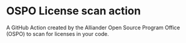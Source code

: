 # OSPO License scan action

A GitHub Action created by the Alliander Open Source Program Office (OSPO) to scan for licenses in your code.

